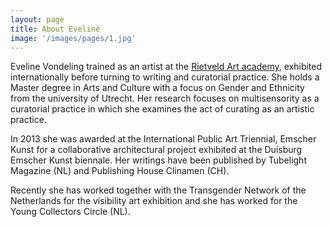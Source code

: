 ```yaml
---
layout: page
title: About Eveline
image: '/images/pages/1.jpg'
---
```


Eveline Vondeling trained as an artist at the [Rietveld Art academy](https://rietveldacademie.nl/), exhibited internationally before turning to writing and curatorial practice. She holds a Master degree in Arts and Culture with a focus on Gender and Ethnicity from the university of Utrecht. Her research focuses on multisensority as a curatorial practice in which she examines the act of curating as an artistic practice.

In 2013 she was awarded at the International Public Art Triennial, Emscher Kunst for a collaborative architectural project exhibited at the Duisburg Emscher Kunst biennale. Her writings have been published by Tubelight Magazine (NL) and Publishing House Clinamen (CH). 

Recently she has worked together with the Transgender Network of the Netherlands for the visibility art exhibition and she has worked for the Young Collectors Circle (NL).  